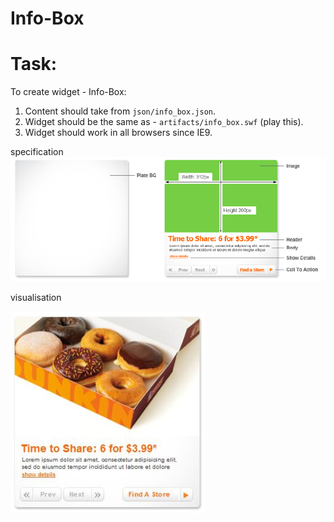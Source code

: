 # Info-Box
# Task:
To create widget - Info-Box:

1. Content should take from `json/info_box.json`.
2. Widget should be the same as - `artifacts/info_box.swf` (play this).
3. Widget should work in all browsers since IE9.


specification
![Скриншот](artifacts/info_box_spec.png)

visualisation

![Скриншот](artifacts/sample.png)